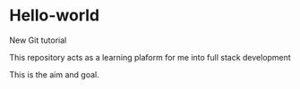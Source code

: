 # Hello-world
New Git tutorial

This repository acts as a learning plaform for me into full stack development

This is the aim and goal.
